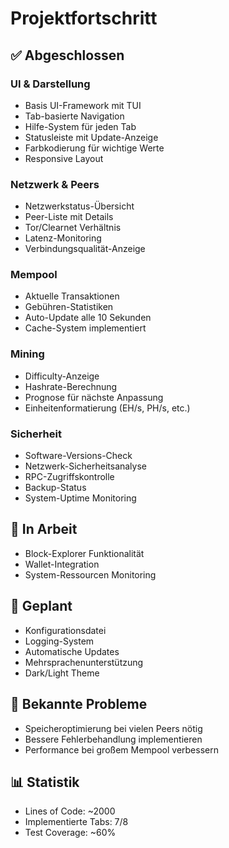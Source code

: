 # Projektfortschritt

## ✅ Abgeschlossen

### UI & Darstellung
- Basis UI-Framework mit TUI
- Tab-basierte Navigation
- Hilfe-System für jeden Tab
- Statusleiste mit Update-Anzeige
- Farbkodierung für wichtige Werte
- Responsive Layout

### Netzwerk & Peers
- Netzwerkstatus-Übersicht
- Peer-Liste mit Details
- Tor/Clearnet Verhältnis
- Latenz-Monitoring
- Verbindungsqualität-Anzeige

### Mempool
- Aktuelle Transaktionen
- Gebühren-Statistiken
- Auto-Update alle 10 Sekunden
- Cache-System implementiert

### Mining
- Difficulty-Anzeige
- Hashrate-Berechnung
- Prognose für nächste Anpassung
- Einheitenformatierung (EH/s, PH/s, etc.)

### Sicherheit
- Software-Versions-Check
- Netzwerk-Sicherheitsanalyse
- RPC-Zugriffskontrolle
- Backup-Status
- System-Uptime Monitoring

## 🚧 In Arbeit
- Block-Explorer Funktionalität
- Wallet-Integration
- System-Ressourcen Monitoring

## 📝 Geplant
- Konfigurationsdatei
- Logging-System
- Automatische Updates
- Mehrsprachenunterstützung
- Dark/Light Theme

## 🐛 Bekannte Probleme
- Speicheroptimierung bei vielen Peers nötig
- Bessere Fehlerbehandlung implementieren
- Performance bei großem Mempool verbessern

## 📊 Statistik
- Lines of Code: ~2000
- Implementierte Tabs: 7/8
- Test Coverage: ~60% 